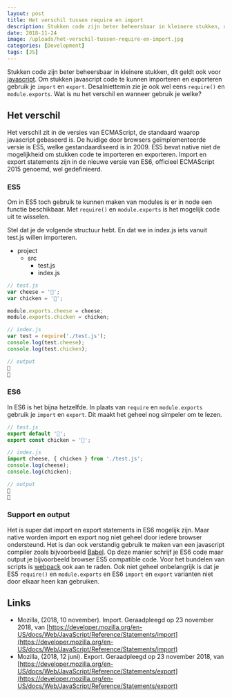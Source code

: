 ```yaml
---
layout: post
title: Het verschil tussen require en import
description: Stukken code zijn beter beheersbaar in kleinere stukken, dit geldt ook voor javascript. Om stukken javascript...
date: 2018-11-24
image: /uploads/het-verschil-tussen-require-en-import.jpg
categories: [Development]
tags: [JS]
---
```


Stukken code zijn beter beheersbaar in kleinere stukken, dit geldt ook voor [javascript](https://nl.wikipedia.org/wiki/JavaScript). Om stukken javascript code te kunnen importeren en exporteren gebruik je `import` en `export`. Desalniettemin zie je ook wel eens `require()` en `module.exports`. Wat is nu het verschil en wanneer gebruik je welke?

## Het verschil

Het verschil zit in de versies van ECMAScript, de standaard waarop javascript gebaseerd is. De huidige door browsers geïmplementeerde versie is ES5, welke gestandaardiseerd is in 2009. ES5 bevat native niet de mogelijkheid om stukken code te importeren en exporteren. Import en export statements zijn in de nieuwe versie van ES6, officieel ECMAScript 2015 genoemd, wel gedefinieerd.

### ES5

Om in ES5 toch gebruik te kunnen maken van modules is er in node een functie beschikbaar. Met `require()` en `module.exports` is het mogelijk code uit te wisselen.

Stel dat je de volgende structuur hebt. En dat we in index.js iets vanuit test.js willen importeren.

* project
  * src
      * test.js
      * index.js

```js
// test.js
var cheese = '🧀';
var chicken = '🐔';

module.exports.cheese = cheese;
module.exports.chicken = chicken;

// index.js
var test = require('./test.js');
console.log(test.cheese);
console.log(test.chicken);

// output
🧀
🐔
```

### ES6

In ES6 is het bijna hetzelfde. In plaats van `require` en `module.exports` gebruik je `import` en `export`. Dit maakt het geheel nog simpeler om te lezen.

```js
// test.js
export default '🧀';
export const chicken = '🐔';

// index.js
import cheese, { chicken } from './test.js';
console.log(cheese);
console.log(chicken);

// output
🧀
🐔
```

### Support en output

Het is super dat import en export statements in ES6 mogelijk zijn. Maar native worden import en export nog niet geheel door iedere browser ondersteund. Het is dan ook verstandig gebruik te maken van een javascript compiler zoals bijvoorbeeld [Babel](https://babeljs.io/). Op deze manier schrijf je ES6 code maar output je bijvoorbeeld browser ES5 compatible code. Voor het bundelen van scripts is [webpack](https://webpack.js.org/) ook aan te raden. Ook niet geheel onbelangrijk is dat je ES5 `require()` en `module.exports` en ES6 `import` en `export` varianten niet door elkaar heen kan gebruiken.

## Links

* Mozilla, (2018, 10 november). Import. Geraadpleegd op 23 november 2018, van [https://developer.mozilla.org/en-US/docs/Web/JavaScript/Reference/Statements/import](https://developer.mozilla.org/en-US/docs/Web/JavaScript/Reference/Statements/import)
* Mozilla, (2018, 12 juni). Export. Geraadpleegd op 23 november 2018, van [https://developer.mozilla.org/en-US/docs/Web/JavaScript/Reference/Statements/export](https://developer.mozilla.org/en-US/docs/Web/JavaScript/Reference/Statements/export)